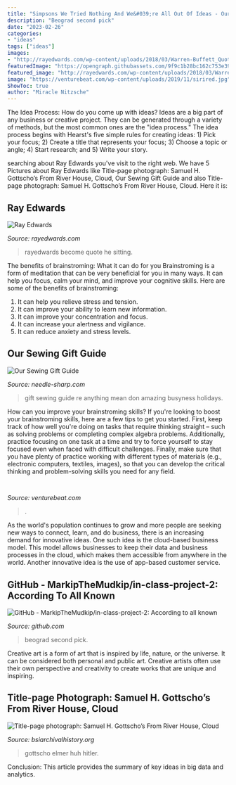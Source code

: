 ```yaml
---
title: "Simpsons We Tried Nothing And We&#039;re All Out Of Ideas - Our Sewing Gift Guide"
description: "Beograd second pick"
date: "2023-02-26"
categories:
- "ideas"
tags: ["ideas"]
images:
- "http://rayedwards.com/wp-content/uploads/2018/03/Warren-Buffett_Quote-56.png"
featuredImage: "https://opengraph.githubassets.com/9f9c1b28bc162c753e398af8607965c847755b9544796f3a9b6612c7680a417a/MarkipTheMudkip/in-class-project-2"
featured_image: "http://rayedwards.com/wp-content/uploads/2018/03/Warren-Buffett_Quote-56.png"
image: "https://venturebeat.com/wp-content/uploads/2019/11/sirired.jpg"
ShowToc: true
author: "Miracle Nitzsche"
---
```



The Idea Process: How do you come up with ideas?
Ideas are a big part of any business or creative project. They can be generated through a variety of methods, but the most common ones are the "idea process." The idea process begins with Hearst's five simple rules for creating ideas: 1) Pick your focus; 2) Create a title that represents your focus; 3) Choose a topic or angle; 4) Start research; and 5) Write your story.

	

		
searching about Ray Edwards you've visit to the right web. We have 5 Pictures about Ray Edwards like Title-page photograph: Samuel H. Gottscho’s From River House, Cloud, Our Sewing Gift Guide and also Title-page photograph: Samuel H. Gottscho’s From River House, Cloud. Here it is:
		
    
## Ray Edwards

<img loading=lazy src="http://rayedwards.com/wp-content/uploads/2018/03/Warren-Buffett_Quote-56.png" onerror="this.onerror=null;this.src='https://tse3.mm.bing.net/th?id=OIP.9tVVdjDKPfcYFMQiqCJlgAHaJJ&amp;pid=15.1';" alt="Ray Edwards">

_Source: rayedwards.com_

>rayedwards become quote he sitting. 

	

The benefits of brainstroming: What it can do for you
Brainstroming is a form of meditation that can be very beneficial for you in many ways. It can help you focus, calm your mind, and improve your cognitive skills. Here are some of the benefits of brainstroming: 
1. It can help you relieve stress and tension.
2. It can improve your ability to learn new information.
3. It can improve your concentration and focus. 
4. It can increase your alertness and vigilance. 
5. It can reduce anxiety and stress levels.

    
## Our Sewing Gift Guide

<img loading=lazy src="https://cdn.shopify.com/s/files/1/2016/4075/files/Needle_Sharp_s_1024x1024.png?v=1574440070" onerror="this.onerror=null;this.src='https://tse3.mm.bing.net/th?id=OIP.crn4r69M6z_d5rlYSkXGZwHaLG&amp;pid=15.1';" alt="Our Sewing Gift Guide">

_Source: needle-sharp.com_

>gift sewing guide re anything mean don amazing busyness holidays. 

	

How can you improve your brainstroming skills?
If you're looking to boost your brainstroming skills, here are a few tips to get you started. First, keep track of how well you're doing on tasks that require thinking straight – such as solving problems or completing complex algebra problems. Additionally, practice focusing on one task at a time and try to force yourself to stay focused even when faced with difficult challenges. Finally, make sure that you have plenty of practice working with different types of materials (e.g., electronic computers, textiles, images), so that you can develop the critical thinking and problem-solving skills you need for any field.

    
## 

<img loading=lazy src="https://venturebeat.com/wp-content/uploads/2019/11/sirired.jpg" onerror="this.onerror=null;this.src='https://tse3.mm.bing.net/th?id=OIP.JLRusF0NhdqAVoxmYe6LnQHaDt&amp;pid=15.1';" alt="">

_Source: venturebeat.com_

>. 

	

As the world's population continues to grow and more people are seeking new ways to connect, learn, and do business, there is an increasing demand for innovative ideas. One such idea is the cloud-based business model. This model allows businesses to keep their data and business processes in the cloud, which makes them accessible from anywhere in the world. Another innovative idea is the use of app-based customer service.

    
## GitHub - MarkipTheMudkip/in-class-project-2: According To All Known

<img loading=lazy src="https://opengraph.githubassets.com/9f9c1b28bc162c753e398af8607965c847755b9544796f3a9b6612c7680a417a/MarkipTheMudkip/in-class-project-2" onerror="this.onerror=null;this.src='https://tse1.mm.bing.net/th?id=OIP.Kovxu7QfI1ueBhLB9X8gKwHaDt&amp;pid=15.1';" alt="GitHub - MarkipTheMudkip/in-class-project-2: According to all known">

_Source: github.com_

>beograd second pick. 

	

Creative art is a form of art that is inspired by life, nature, or the universe. It can be considered both personal and public art. Creative artists often use their own perspective and creativity to create works that are unique and inspiring.

    
## Title-page Photograph: Samuel H. Gottscho’s From River House, Cloud

<img loading=lazy src="https://www.bsiarchivalhistory.org/BSI_Archival_History/Woodys_World_files/droppedImage_3.jpg" onerror="this.onerror=null;this.src='https://tse2.mm.bing.net/th?id=OIP.qdtYzVq0VKz2Um0Zo5hn_wAAAA&amp;pid=15.1';" alt="Title-page photograph: Samuel H. Gottscho’s From River House, Cloud">

_Source: bsiarchivalhistory.org_

>gottscho elmer huh hitler. 

	

Conclusion:
This article provides the summary of key ideas in big data and analytics.

